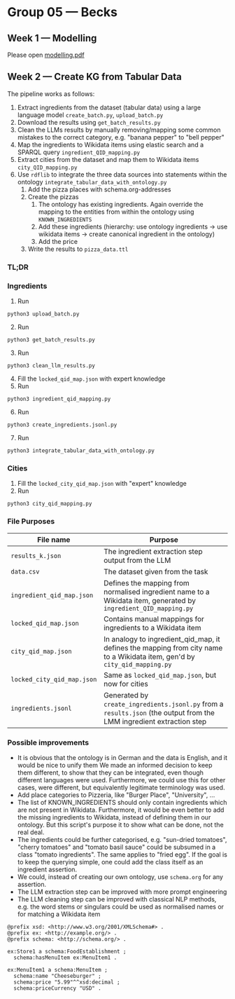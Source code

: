 # Group 05 — Becks

## Week 1 — Modelling
Please open [modelling.pdf](https://git.uni-jena.de/fusion/teaching/project/2025sose/KnowledgeGraphs/group-05/-/blob/main/modelling.pdf)

## Week 2 — Create KG from Tabular Data
The pipeline works as follows:

1. Extract ingredients from the dataset (tabular data) using a large language model `create_batch.py`, `upload_batch.py`
2. Download the results using `get_batch_results.py`
3. Clean the LLMs results by manually removing/mapping some common mistakes to the correct category, e.g. "banana pepper" to "bell pepper"
4. Map the ingredients to Wikidata items using elastic search and a SPARQL query `ingredient_QID_mapping.py`
5. Extract cities from the dataset and map them to Wikidata items `city_QID_mapping.py`
6. Use `rdflib` to integrate the three data sources into statements within the ontology `integrate_tabular_data_with_ontology.py`
   1. Add the pizza places with schema.org-addresses
   2. Create the pizzas
      1. The ontology has existing ingredients. Again override the mapping to the entities from within the ontology using
           `KNOWN_INGREDIENTS`
      2. Add these ingredients (hierarchy: use ontology ingredients → use wikidata items → create canonical ingredient in the ontology)
      3. Add the price
   3. Write the results to `pizza_data.ttl`


### TL;DR
### Ingredients
1. Run
```shell
python3 upload_batch.py
```
2. Run
```shell
python3 get_batch_results.py
```  
3. Run
```shell
python3 clean_llm_results.py
```
4. Fill the `locked_qid_map.json` with expert knowledge
5. Run
```shell
python3 ingredient_qid_mapping.py 
```
6. Run
```shell
python3 create_ingredients.jsonl.py 
```
7. Run
```shell
python3 integrate_tabular_data_with_ontology.py 
```

### Cities
1. Fill the `locked_city_qid_map.json` with "expert" knowledge
2. Run
```shell
python3 city_qid_mapping.py
```

### File Purposes

| File name                  | Purpose                                                                                                                    |
|----------------------------|----------------------------------------------------------------------------------------------------------------------------|
| `results_k.json`           | The ingredient extraction step output from the LLM                                                                         |
| `data.csv`                 | The dataset given from the task                                                                                            |
| `ingredient_qid_map.json`  | Defines the mapping from normalised ingredient name to a Wikidata item, generated by `ingredient_QID_mapping.py`           |
| `locked_qid_map.json`      | Contains manual mappings for ingredients to a Wikidata item                                                                |
| `city_qid_map.json`        | In analogy to ingredient_qid_map, it defines the mapping from city name to a Wikidata item, gen'd by `city_qid_mapping.py` |
| `locked_city_qid_map.json` | Same as `locked_qid_map.json`, but now for cities                                                                          |
| `ingredients.jsonl`        | Generated by `create_ingredients.jsonl.py` from a `results.json` (the output from the LMM ingredient extraction step       |



### Possible improvements
+ It is obvious that the ontology is in German and the data is English, and it would be nice to unify them
    We made an informed decision to keep them different, to show that they can be integrated, even though different
    languages were used. Furthermore, we could use this for other cases, were different, but equivalently legitimate 
    terminology was used.
+ Add place categories to Pizzeria, like "Burger Place", "University", ...
+ The list of KNOWN_INGREDIENTS should only contain ingredients which are not present in Wikidata. 
    Furthermore, it would be even better to add the missing ingredients to Wikidata, instead of
    defining them in our ontology. But this script's purpose it to show what can be done, not the real deal.
+ The ingredients could be further categorised, e.g. "sun-dried tomatoes", "cherry tomatoes" and "tomato basil sauce"
    could be subsumed in a class "tomato ingredients". The same applies to "fried egg". If the goal is to keep the 
    querying simple, one could add the class itself as an ingredient assertion. 
+ We could, instead of creating our own ontology, use `schema.org` for any assertion.
+ The LLM extraction step can be improved with more prompt engineering
+ The LLM cleaning step can be improved with classical NLP methods, e.g. the word
   stems or singulars could be used as normalised names or for matching a Wikidata item

```turtle
@prefix xsd: <http://www.w3.org/2001/XMLSchema#> .
@prefix ex: <http://example.org/> .
@prefix schema: <http://schema.org/> .

ex:Store1 a schema:FoodEstablishment ;
  schema:hasMenuItem ex:MenuItem1 .

ex:MenuItem1 a schema:MenuItem ;
  schema:name "Cheeseburger" ;
  schema:price "5.99"^^xsd:decimal ;
  schema:priceCurrency "USD" .
```